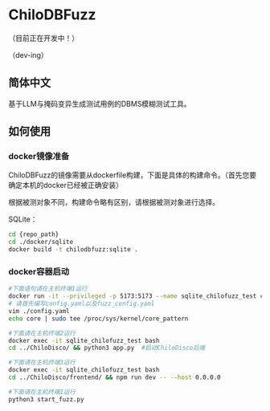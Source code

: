 # ChiloDBFuzz
（目前正在开发中！）
    
（dev-ing）
## 简体中文
基于LLM与掩码变异生成测试用例的DBMS模糊测试工具。

## 如何使用

### docker镜像准备
ChiloDBFuzz的镜像需要从dockerfile构建，下面是具体的构建命令。（首先您要确定本机的docker已经被正确安装）

根据被测对象不同，构建命令略有区别，请根据被测对象进行选择。

SQLite：
```bash
cd {repo_path}
cd ./docker/sqlite
docker build -t chilodbfuzz:sqlite .
```

### docker容器启动
```bash
#下面语句请在主机终端1运行
docker run -it --privileged -p 5173:5173 --name sqlite_chilofuzz_test chilodbfuzz:sqlite /bin/bash
# 请首先编写config.yaml以及fuzz_config.yaml
vim ./config.yaml
echo core | sudo tee /proc/sys/kernel/core_pattern

#下面请在主机终端2运行
docker exec -it sqlite_chilofuzz_test bash
cd ../ChiloDisco/ && python3 app.py  #启动ChiloDisco后端

#下面请在主机终端3运行
docker exec -it sqlite_chilofuzz_test bash
cd ../ChiloDisco/frontend/ && npm run dev -- --host 0.0.0.0

#下面请在主机终端1运行
python3 start_fuzz.py
```